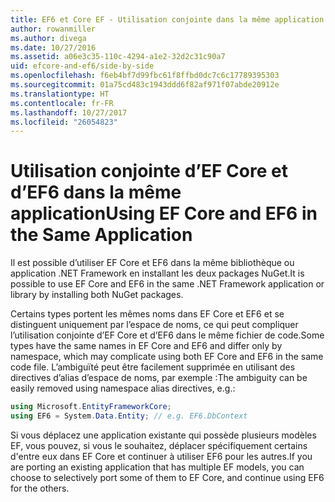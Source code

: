 ```yaml
---
title: EF6 et Core EF - Utilisation conjointe dans la même application
author: rowanmiller
ms.author: divega
ms.date: 10/27/2016
ms.assetid: a06e3c35-110c-4294-a1e2-32d2c31c90a7
uid: efcore-and-ef6/side-by-side
ms.openlocfilehash: f6eb4bf7d99fbc61f8ffbd0dc7c6c17789395303
ms.sourcegitcommit: 01a75cd483c1943ddd6f82af971f07abde20912e
ms.translationtype: HT
ms.contentlocale: fr-FR
ms.lasthandoff: 10/27/2017
ms.locfileid: "26054823"
---
```

# <a name="using-ef-core-and-ef6-in-the-same-application"></a><span data-ttu-id="e85b9-102">Utilisation conjointe d’EF Core et d’EF6 dans la même application</span><span class="sxs-lookup"><span data-stu-id="e85b9-102">Using EF Core and EF6 in the Same Application</span></span>

<span data-ttu-id="e85b9-103">Il est possible d’utiliser EF Core et EF6 dans la même bibliothèque ou application .NET Framework en installant les deux packages NuGet.</span><span class="sxs-lookup"><span data-stu-id="e85b9-103">It is possible to use EF Core and EF6 in the same .NET Framework application or library by installing both NuGet packages.</span></span> 

<span data-ttu-id="e85b9-104">Certains types portent les mêmes noms dans EF Core et EF6 et se distinguent uniquement par l’espace de noms, ce qui peut compliquer l’utilisation conjointe d’EF Core et d’EF6 dans le même fichier de code.</span><span class="sxs-lookup"><span data-stu-id="e85b9-104">Some types have the same names in EF Core and EF6 and differ only by namespace, which may complicate using both EF Core and EF6 in the same code file.</span></span> <span data-ttu-id="e85b9-105">L’ambiguïté peut être facilement supprimée en utilisant des directives d’alias d’espace de noms, par exemple :</span><span class="sxs-lookup"><span data-stu-id="e85b9-105">The ambiguity can be easily removed using namespace alias directives, e.g.:</span></span>

``` csharp
using Microsoft.EntityFrameworkCore;
using EF6 = System.Data.Entity; // e.g. EF6.DbContext
```

<span data-ttu-id="e85b9-106">Si vous déplacez une application existante qui possède plusieurs modèles EF, vous pouvez, si vous le souhaitez, déplacer spécifiquement certains d'entre eux dans EF Core et continuer à utiliser EF6 pour les autres.</span><span class="sxs-lookup"><span data-stu-id="e85b9-106">If you are porting an existing application that has multiple EF models, you can choose to selectively port some of them to EF Core, and continue using EF6 for the others.</span></span>
